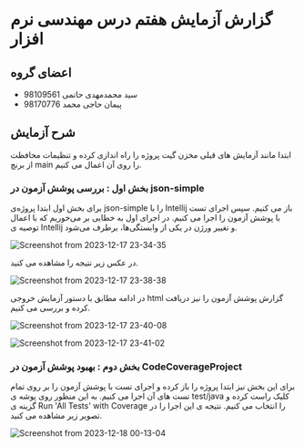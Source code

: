 # گزارش آزمایش هفتم درس مهندسی نرم افزار

## اعضای گروه

+ سید محمدمهدی حاتمی 98109561
+ پیمان حاجی محمد 98170776

## شرح آزمایش 
ابتدا مانند آزمایش های قبلی مخزن گیت پروژه را راه اندازی کرده و تنظیمات محافظت از برنچ main را روی آن اعمال می کنیم. 

### بخش اول :‌ بررسی پوشش آزمون در json-simple 
برای بخش اول ابتدا پروژه‌ی json-simple را با Intellij باز می کنیم. سپس اجرای تست با پوشش آزمون را اجرا می کنیم. در اجرای اول به خطایی بر می‌خوریم که با اعمال توصیه ی Intellij و تغییر ورژن در یکی از وابستگی‌ها، برطرف می‌شود. 

![Screenshot from 2023-12-17 23-34-35](https://github.com/smmhatami/SE-Lab7/assets/62210297/57308ba0-4726-496d-923b-7df7fdad77f0)

در عکس زیر نتیجه را مشاهده می کنید. 

![Screenshot from 2023-12-17 23-38-38](https://github.com/smmhatami/SE-Lab7/assets/62210297/e7298e0c-9fa3-4847-b7b9-90e5bfbffb47)

در ادامه مطابق با دستور آزمایش خروجی html گزارش پوشش آزمون را نیز دریافت کرده و بررسی می کنیم. 

![Screenshot from 2023-12-17 23-40-08](https://github.com/smmhatami/SE-Lab7/assets/62210297/3cc5eff0-810e-4c08-866e-f0125c8a1483)

![Screenshot from 2023-12-17 23-41-02](https://github.com/smmhatami/SE-Lab7/assets/62210297/57d9c28a-6477-493b-9f5e-2b22a8ceddbd)

### بخش دوم : بهبود پوشش آزمون در CodeCoverageProject 
برای این بخش نیز ابتدا پروژه را باز کرده و اجرای تست با پوشش آزمون را بر روی تمام تست های آن اجرا می کنیم. به این منظور روی پوشه ی test/java کلیک راست کرده و گزینه ی Run 'All Tests' with Coverage را انتخاب می کنیم. نتیجه ی این اجرا را در تصویر زیر مشاهده می کنید. 

![Screenshot from 2023-12-18 00-13-04](https://github.com/smmhatami/SE-Lab7/assets/62210297/98dce122-69d1-49fc-8420-1fb563da664d)

